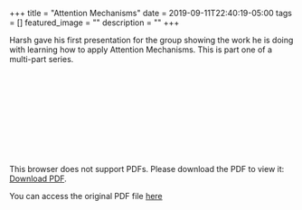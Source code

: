 +++
title =  "Attention Mechanisms"
date = 2019-09-11T22:40:19-05:00
tags = []
featured_image = ""
description = ""
+++

Harsh gave his first presentation for the group showing the work he is doing with learning how to apply Attention Mechanisms. This is part one of a multi-part series.

<!--more-->

<object data="https://github.com/HSV-AI/presentations/raw/master/2019/191109_Attention_Mechanisms_and_Neural_Machine_Translation.pdf" type="application/pdf" width="100%" height="800px">
    <embed src="http://yoursite.com/the.pdf">
        <p>This browser does not support PDFs. Please download the PDF to view it: <a href="https://github.com/HSV-AI/presentations/raw/master/2019/191109_Attention_Mechanisms_and_Neural_Machine_Translation.pdf">Download PDF</a>.</p>
    </embed>
</object>

You can access the original PDF file [here]("https://github.com/HSV-AI/presentations/raw/master/2019/191109_Attention_Mechanisms_and_Neural_Machine_Translation.pdf)
